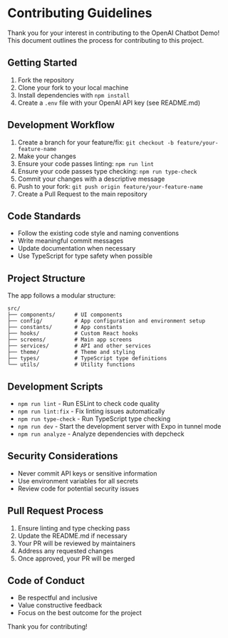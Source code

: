 # Contributing Guidelines

Thank you for your interest in contributing to the OpenAI Chatbot Demo! This document outlines the process for contributing to this project.

## Getting Started

1. Fork the repository
2. Clone your fork to your local machine
3. Install dependencies with `npm install`
4. Create a `.env` file with your OpenAI API key (see README.md)

## Development Workflow

1. Create a branch for your feature/fix: `git checkout -b feature/your-feature-name`
2. Make your changes
3. Ensure your code passes linting: `npm run lint`
4. Ensure your code passes type checking: `npm run type-check`
5. Commit your changes with a descriptive message
6. Push to your fork: `git push origin feature/your-feature-name`
7. Create a Pull Request to the main repository

## Code Standards

- Follow the existing code style and naming conventions
- Write meaningful commit messages
- Update documentation when necessary
- Use TypeScript for type safety when possible

## Project Structure

The app follows a modular structure:

```
src/
├── components/      # UI components
├── config/          # App configuration and environment setup
├── constants/       # App constants
├── hooks/           # Custom React hooks
├── screens/         # Main app screens
├── services/        # API and other services
├── theme/           # Theme and styling
├── types/           # TypeScript type definitions
└── utils/           # Utility functions
```

## Development Scripts

- `npm run lint` - Run ESLint to check code quality
- `npm run lint:fix` - Fix linting issues automatically
- `npm run type-check` - Run TypeScript type checking
- `npm run dev` - Start the development server with Expo in tunnel mode
- `npm run analyze` - Analyze dependencies with depcheck

## Security Considerations

- Never commit API keys or sensitive information
- Use environment variables for all secrets
- Review code for potential security issues

## Pull Request Process

1. Ensure linting and type checking pass
2. Update the README.md if necessary
3. Your PR will be reviewed by maintainers
4. Address any requested changes
5. Once approved, your PR will be merged

## Code of Conduct

- Be respectful and inclusive
- Value constructive feedback
- Focus on the best outcome for the project

Thank you for contributing! 